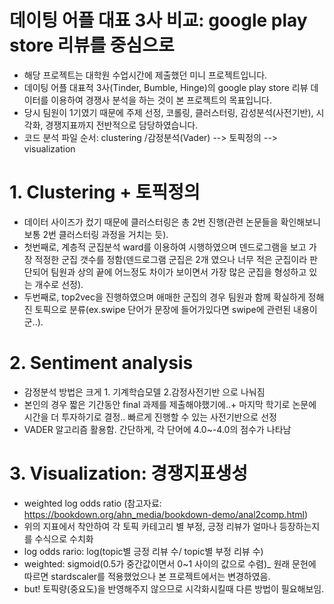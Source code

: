 # 데이팅 어플 대표 3사 비교: google play store 리뷰를 중심으로
- 해당 프로젝트는 대학원 수업시간에 제출했던 미니 프로젝트입니다.
- 데이팅 어플 대표적 3사(Tinder, Bumble, Hinge)의 google play store 리뷰 데이터를 이용하여 경쟁사 분석을 하는 것이 본 프로젝트의 목표입니다.
- 당시 팀원이 1기였기 때문에 주제 선정, 코롤링, 클러스터링, 감성분석(사전기반), 시각화, 경쟁지표까지 전반적으로 담당하였습니다.
- 코드 분석 파일 순서: clustering /감정분석(Vader) --> 토픽정의 --> visualization

# 1. Clustering + 토픽정의
- 데이터 사이즈가 컸기 때문에 클러스터링은 총 2번 진행(관련 논문들을 확인해보니 보통 2번 클러스터링 과정을 거치는 듯). 
- 첫번째로, 계층적 군집분석 ward를 이용하여 시행하였으며 덴드로그램을 보고 가장 적정한 군집 갯수를 정함(덴드로그램 군집은 2개 였으나 너무 적은 군집이라 판단되어 팀원과 상의 끝에 어느정도 차이가 보이면서 가장 많은 군집을 형성하고 있는 개수로 선정).
- 두번째로, top2vec을 진행하였으며 애매한 군집의 경우 팀원과 함께 확실하게 정해진 토픽으로 분류(ex.swipe 단어가 문장에 들어가있다면 swipe에 관련된 내용이군..). 

# 2. Sentiment analysis
- 감정분석 방법은 크게 1. 기계학습모델 2.감정사전기반 으로 나눠짐
- 본인의 경우 짧은 기간동안 final 과제를 제출해야했기에..+ 마지막 학기로 논문에 시간을 더 투자하기로 결정.. 빠르게 진행할 수 있는 사전기반으로 선정
- VADER 알고리즘 활용함. 간단하게, 각 단어에 4.0~-4.0의 점수가 나타남

# 3. Visualization: 경쟁지표생성
- weighted log odds ratio (참고자료: https://bookdown.org/ahn_media/bookdown-demo/anal2comp.html)
- 위의 지표에서 착안하여 각 토픽 카테고리 별 부정, 긍정 리뷰가 얼마나 등장하는지를 수식으로 수치화
- log odds rario: log(topic별 긍정 리뷰 수/ topic별 부정 리뷰 수)
- weighted: sigmoid(0.5가 중간값이면서 0~1 사이의 값으로 수렴)_ 원래 문헌에 따르면 stardscaler를 적용했었으나 본 프로젝트에서는 변경하였음.
- but! 토픽량(중요도)을 반영해주지 않으므로 시각화시킬때 다른 방법이 필요해보임.
